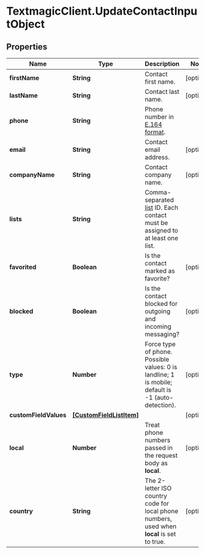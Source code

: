 # TextmagicClient.UpdateContactInputObject

## Properties
Name | Type | Description | Notes
------------ | ------------- | ------------- | -------------
**firstName** | **String** | Contact first name. | [optional] 
**lastName** | **String** | Contact last name. | [optional] 
**phone** | **String** | Phone number in [E.164 format](https://en.wikipedia.org/wiki/E.164). | 
**email** | **String** | Contact email address. | [optional] 
**companyName** | **String** | Contact company name. | [optional] 
**lists** | **String** | Comma-separated [list](http://docs.textmagictesting.com/#section/Lists) ID. Each contact must be assigned to at least one list. | 
**favorited** | **Boolean** | Is the contact marked as favorite? | [optional] 
**blocked** | **Boolean** | Is the contact blocked for outgoing and incoming messaging? | [optional] 
**type** | **Number** | Force type of phone. Possible values: 0 is landline; 1 is mobile; default is -1 (auto-detection). | [optional] 
**customFieldValues** | [**[CustomFieldListItem]**](CustomFieldListItem.md) |  | [optional] 
**local** | **Number** | Treat phone numbers passed in the request body as **local**. | [optional] 
**country** | **String** | The 2-letter ISO country code for local phone numbers, used when **local** is set to true. | [optional] 



